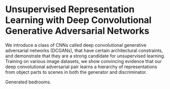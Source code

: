 

<!--
 * @version:
 * @Author:  StevenJokess https://github.com/StevenJokess
 * @Date: 2020-11-10 21:28:52
 * @LastEditors:  StevenJokess https://github.com/StevenJokess
 * @LastEditTime: 2020-11-10 21:50:49
 * @Description:
 * @TODO::
 * @Reference:
-->

# Unsupervised Representation Learning with Deep Convolutional Generative Adversarial Networks


We introduce a class of CNNs called deep convolutional generative adversarial networks (DCGANs), that have certain architectural constraints, and demonstrate that they are a strong candidate for unsupervised learning. Training on various image datasets, we show convincing evidence that our deep convolutional adversarial pair learns a hierarchy of representations from object parts to scenes in both the generator and discriminator.

Generated bedrooms.


[1]: https://arxiv.org/abs/1511.06434v2
